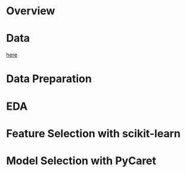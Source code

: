 # Overview

# Data
[here](https://www.kaggle.com/blastchar/telco-customer-churn)

# Data Preparation

# EDA

# Feature Selection with scikit-learn

# Model Selection with PyCaret
